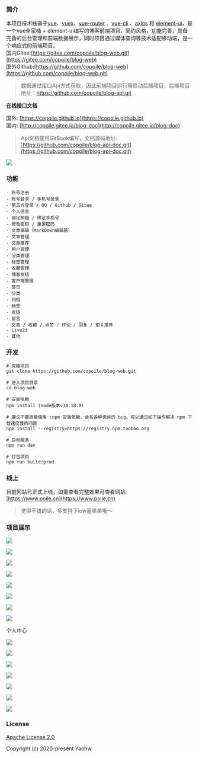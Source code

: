 ### 简介

本项目技术栈基于[vue](https://cn.vuejs.org/index.html)、[vuex](https://vuex.vuejs.org/zh-cn/)、[vue-router](https://router.vuejs.org/zh-cn/) 、[vue-cli](https://github.com/vuejs/vue-cli) 、[axios](https://github.com/axios/axios) 和 [element-ui](https://github.com/ElemeFE/element)，是一个vue全家桶 + element-ui编写的博客前端项目，简约风格，功能完善，具备完备的后台管理和前端数据展示，同时项目通过媒体查询等技术适配移动端，是一个响应式的前端项目。  
国内Gitee:[https://gitee.com/copoile/blog-web.git](https://gitee.com/copoile/blog-web)  
国外Github:[https://github.com/copoile/blog-web](https://github.com/copoile/blog-web.git)

> 数据通过接口Api方式获取，因此前端项目运行需启动后端项目，后端项目地址：https://github.com/copoile/blog-api.git

**在线接口文档**  

国外: [https://copoile.github.io](https://copoile.github.io)  
国内: [http://copoile.gitee.io/blog-doc](http://copoile.gitee.io/blog-doc) 

> Api文档使用GitBook编写，文档源码地址: [https://github.com/copoile/blog-api-doc.git](https://github.com/copoile/blog-api-doc.git)

![](./images/api-doc.png)



### 功能

``` 
- 账号注册
- 账号登录 / 手机号登录
- 第三方登录 / QQ / Github / Gitee
- 个人信息
- 绑定邮箱 / 绑定手机号
- 修改密码 / 重置密码
- 文章编辑（MarkDown编辑器）
- 文章管理
- 文章推荐
- 用户管理
- 分类管理
- 标签管理
- 收藏管理
- 博客友链
- 客户端管理
- 首页
- 分类
- 归档
- 标签
- 友链
- 留言
- 文章 / 收藏 / 点赞 / 评论 / 回复 / 相关推荐
- Live2d
- 其他
```



### 开发

```
# 克隆项目
git clone https://github.com/copoile/blog-web.git

# 进入项目目录
cd blog-web

# 安装依赖
npm install (node版本v14.18.0)

# 建议不要直接使用 cnpm 安装依赖，会有各种诡异的 bug。可以通过如下操作解决 npm 下载速度慢的问题
npm install --registry=https://registry.npm.taobao.org

# 启动服务
npm run dev

# 打包项目
npm run build:prod
```

### 线上
目前网站已正式上线，如需查看完整效果可查看网站:  
[https://www.poile.cn](https://www.poile.cn)

> 觉得不错的话，多支持下low逼弟弟哦～


### 项目展示

![](./images/index-1.png)





![](./images/index-2.png)



![](./images/article-1.png)



![](./images/category.png)

![](./images/archives.png)



![](./images/friend-link.png)



![](./images/tag.png)



![](./images/message-1.png)



个人中心

![](./images/user.png)



![](./images/article-manage.png)



![](./images/edit.png)



![](./images/mobile/index.png)





![](./images/mobile/category.png)





![](./images/mobile/article-1.png)





![](./images/mobile/user.png)



### License

[Apache License 2.0](http://apache.org/licenses/LICENSE-2.0.html)

Copyright (c) 2020-present Yaohw

